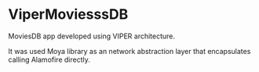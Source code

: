 # ViperMoviesssDB
MoviesDB app developed using VIPER architecture. 

It was used Moya library as an network abstraction layer that encapsulates calling Alamofire directly.
